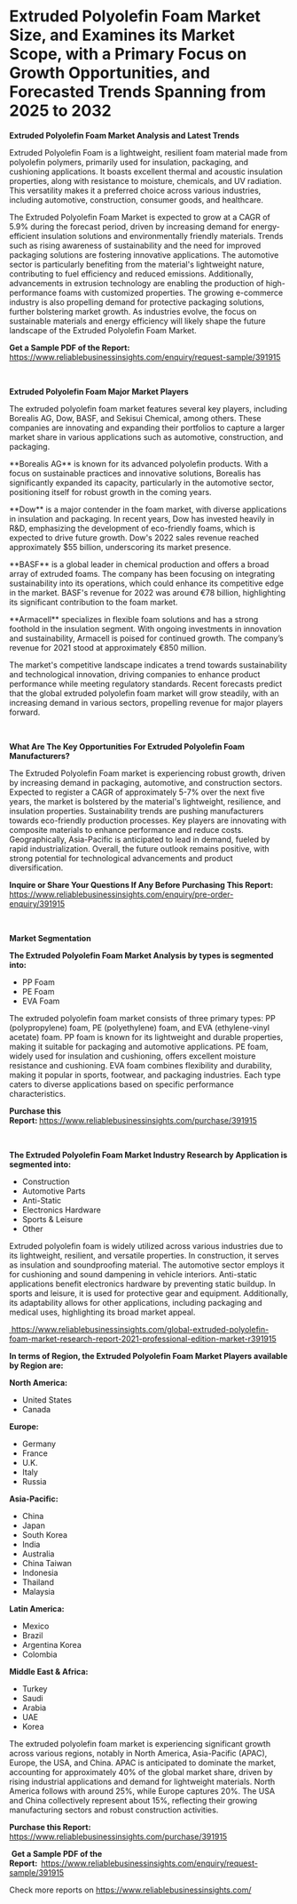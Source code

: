 <p><h1>Extruded Polyolefin Foam Market Size, and Examines its Market Scope, with a Primary Focus on Growth Opportunities, and Forecasted Trends Spanning from 2025 to 2032</h1></p><p><strong>Extruded Polyolefin Foam Market Analysis and Latest Trends</strong></p>
<p><p>Extruded Polyolefin Foam is a lightweight, resilient foam material made from polyolefin polymers, primarily used for insulation, packaging, and cushioning applications. It boasts excellent thermal and acoustic insulation properties, along with resistance to moisture, chemicals, and UV radiation. This versatility makes it a preferred choice across various industries, including automotive, construction, consumer goods, and healthcare.</p><p>The Extruded Polyolefin Foam Market is expected to grow at a CAGR of 5.9% during the forecast period, driven by increasing demand for energy-efficient insulation solutions and environmentally friendly materials. Trends such as rising awareness of sustainability and the need for improved packaging solutions are fostering innovative applications. The automotive sector is particularly benefiting from the material's lightweight nature, contributing to fuel efficiency and reduced emissions. Additionally, advancements in extrusion technology are enabling the production of high-performance foams with customized properties. The growing e-commerce industry is also propelling demand for protective packaging solutions, further bolstering market growth. As industries evolve, the focus on sustainable materials and energy efficiency will likely shape the future landscape of the Extruded Polyolefin Foam Market.</p></p>
<p><strong>Get a Sample PDF of the Report:&nbsp;</strong> <a href="https://www.reliablebusinessinsights.com/enquiry/request-sample/391915?utm_campaign=2190&utm_medium=2&utm_source=Github&utm_content=ia&utm_term=29032025&utm_id=extruded-polyolefin-foam">https://www.reliablebusinessinsights.com/enquiry/request-sample/391915</a></p>
<p>&nbsp;</p>
<p><strong>Extruded Polyolefin Foam Major Market Players</strong></p>
<p><p>The extruded polyolefin foam market features several key players, including Borealis AG, Dow, BASF, and Sekisui Chemical, among others. These companies are innovating and expanding their portfolios to capture a larger market share in various applications such as automotive, construction, and packaging.</p><p>**Borealis AG** is known for its advanced polyolefin products. With a focus on sustainable practices and innovative solutions, Borealis has significantly expanded its capacity, particularly in the automotive sector, positioning itself for robust growth in the coming years.</p><p>**Dow** is a major contender in the foam market, with diverse applications in insulation and packaging. In recent years, Dow has invested heavily in R&D, emphasizing the development of eco-friendly foams, which is expected to drive future growth. Dow's 2022 sales revenue reached approximately $55 billion, underscoring its market presence.</p><p>**BASF** is a global leader in chemical production and offers a broad array of extruded foams. The company has been focusing on integrating sustainability into its operations, which could enhance its competitive edge in the market. BASF's revenue for 2022 was around €78 billion, highlighting its significant contribution to the foam market.</p><p>**Armacell** specializes in flexible foam solutions and has a strong foothold in the insulation segment. With ongoing investments in innovation and sustainability, Armacell is poised for continued growth. The company’s revenue for 2021 stood at approximately €850 million.</p><p>The market's competitive landscape indicates a trend towards sustainability and technological innovation, driving companies to enhance product performance while meeting regulatory standards. Recent forecasts predict that the global extruded polyolefin foam market will grow steadily, with an increasing demand in various sectors, propelling revenue for major players forward.</p></p>
<p>&nbsp;</p>
<p><strong>What Are The Key Opportunities For Extruded Polyolefin Foam Manufacturers?</strong></p>
<p><p>The Extruded Polyolefin Foam market is experiencing robust growth, driven by increasing demand in packaging, automotive, and construction sectors. Expected to register a CAGR of approximately 5-7% over the next five years, the market is bolstered by the material's lightweight, resilience, and insulation properties. Sustainability trends are pushing manufacturers towards eco-friendly production processes. Key players are innovating with composite materials to enhance performance and reduce costs. Geographically, Asia-Pacific is anticipated to lead in demand, fueled by rapid industrialization. Overall, the future outlook remains positive, with strong potential for technological advancements and product diversification.</p></p>
<p><strong>Inquire or Share Your Questions If Any Before Purchasing This Report:</strong> <a href="https://www.reliablebusinessinsights.com/enquiry/pre-order-enquiry/391915?utm_campaign=2190&utm_medium=2&utm_source=Github&utm_content=ia&utm_term=29032025&utm_id=extruded-polyolefin-foam">https://www.reliablebusinessinsights.com/enquiry/pre-order-enquiry/391915</a></p>
<p>&nbsp;</p>
<p><strong>Market Segmentation</strong></p>
<p><strong>The Extruded Polyolefin Foam Market Analysis by types is segmented into:</strong></p>
<p><ul><li>PP Foam</li><li>PE Foam</li><li>EVA Foam</li></ul></p>
<p><p>The extruded polyolefin foam market consists of three primary types: PP (polypropylene) foam, PE (polyethylene) foam, and EVA (ethylene-vinyl acetate) foam. PP foam is known for its lightweight and durable properties, making it suitable for packaging and automotive applications. PE foam, widely used for insulation and cushioning, offers excellent moisture resistance and cushioning. EVA foam combines flexibility and durability, making it popular in sports, footwear, and packaging industries. Each type caters to diverse applications based on specific performance characteristics.</p></p>
<p><strong>Purchase this Report:&nbsp;</strong><a href="https://www.reliablebusinessinsights.com/purchase/391915?utm_campaign=2190&utm_medium=2&utm_source=Github&utm_content=ia&utm_term=29032025&utm_id=extruded-polyolefin-foam">https://www.reliablebusinessinsights.com/purchase/391915</a></p>
<p>&nbsp;</p>
<p><strong>The Extruded Polyolefin Foam Market Industry Research by Application is segmented into:</strong></p>
<p><ul><li>Construction</li><li>Automotive Parts</li><li>Anti-Static</li><li>Electronics Hardware</li><li>Sports & Leisure</li><li>Other</li></ul></p>
<p><p>Extruded polyolefin foam is widely utilized across various industries due to its lightweight, resilient, and versatile properties. In construction, it serves as insulation and soundproofing material. The automotive sector employs it for cushioning and sound dampening in vehicle interiors. Anti-static applications benefit electronics hardware by preventing static buildup. In sports and leisure, it is used for protective gear and equipment. Additionally, its adaptability allows for other applications, including packaging and medical uses, highlighting its broad market appeal.</p></p>
<p><a href="https://www.reliablebusinessinsights.com/global-extruded-polyolefin-foam-market-research-report-2021-professional-edition-market-r391915?utm_campaign=2190&utm_medium=2&utm_source=Github&utm_content=ia&utm_term=29032025&utm_id=extruded-polyolefin-foam">&nbsp;https://www.reliablebusinessinsights.com/global-extruded-polyolefin-foam-market-research-report-2021-professional-edition-market-r391915</a></p>
<p><strong>In terms of Region, the Extruded Polyolefin Foam Market Players available by Region are:</strong></p>
<p>
    <p> <strong> North America: </strong>
        <ul>
            <li>United States</li>
            <li>Canada</li>
        </ul>
        </p> 
    <p> <strong> Europe: </strong>
        <ul>
            <li>Germany</li>
            <li>France</li>
            <li>U.K.</li>
            <li>Italy</li>
            <li>Russia</li>
        </ul>
        </p> 
    <p> <strong> Asia-Pacific: </strong>
        <ul>
            <li>China</li>
            <li>Japan</li>
            <li>South Korea</li>
            <li>India</li>
            <li>Australia</li>
            <li>China Taiwan</li>
            <li>Indonesia</li>
            <li>Thailand</li>
            <li>Malaysia</li>
        </ul>
        </p> 
    <p> <strong> Latin America: </strong>
        <ul>
            <li>Mexico</li>
            <li>Brazil</li>
            <li>Argentina Korea</li>
            <li>Colombia</li>
        </ul>
        </p> 
    <p> <strong> Middle East & Africa: </strong>
        <ul>
            <li>Turkey</li>
            <li>Saudi</li>
            <li>Arabia</li>
            <li>UAE</li>
            <li>Korea</li>
        </ul>
    </p>
    </p>
<p><p>The extruded polyolefin foam market is experiencing significant growth across various regions, notably in North America, Asia-Pacific (APAC), Europe, the USA, and China. APAC is anticipated to dominate the market, accounting for approximately 40% of the global market share, driven by rising industrial applications and demand for lightweight materials. North America follows with around 25%, while Europe captures 20%. The USA and China collectively represent about 15%, reflecting their growing manufacturing sectors and robust construction activities.</p></p>
<p><strong>Purchase this Report: </strong><a href="https://www.reliablebusinessinsights.com/purchase/391915?utm_campaign=2190&utm_medium=2&utm_source=Github&utm_content=ia&utm_term=29032025&utm_id=extruded-polyolefin-foam">https://www.reliablebusinessinsights.com/purchase/391915</a></p>
<p>&nbsp;<strong>Get a Sample PDF of the Report:&nbsp;&nbsp;</strong><a href="https://www.reliablebusinessinsights.com/enquiry/request-sample/391915?utm_campaign=2190&utm_medium=2&utm_source=Github&utm_content=ia&utm_term=29032025&utm_id=extruded-polyolefin-foam">https://www.reliablebusinessinsights.com/enquiry/request-sample/391915</a></p>
<p><strong></strong></p>
<p>Check more reports on <a href="https://www.reliablebusinessinsights.com/?utm_campaign=2190&utm_medium=2&utm_source=Github&utm_content=ia&utm_term=29032025&utm_id=extruded-polyolefin-foam">https://www.reliablebusinessinsights.com/</a></p>